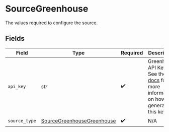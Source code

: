 # SourceGreenhouse

The values required to configure the source.


## Fields

| Field                                                                                                                                                     | Type                                                                                                                                                      | Required                                                                                                                                                  | Description                                                                                                                                               |
| --------------------------------------------------------------------------------------------------------------------------------------------------------- | --------------------------------------------------------------------------------------------------------------------------------------------------------- | --------------------------------------------------------------------------------------------------------------------------------------------------------- | --------------------------------------------------------------------------------------------------------------------------------------------------------- |
| `api_key`                                                                                                                                                 | *str*                                                                                                                                                     | :heavy_check_mark:                                                                                                                                        | Greenhouse API Key. See the <a href="https://docs.airbyte.com/integrations/sources/greenhouse">docs</a> for more information on how to generate this key. |
| `source_type`                                                                                                                                             | [SourceGreenhouseGreenhouse](../../models/shared/sourcegreenhousegreenhouse.md)                                                                           | :heavy_check_mark:                                                                                                                                        | N/A                                                                                                                                                       |